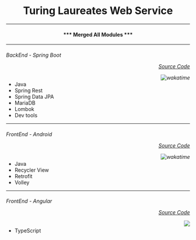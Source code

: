 <h1 align="center"> <b>Turing Laureates Web Service </b></h1>

<hr>

<h4 align="center">*** Merged All Modules *** </h4>

<hr>

###### BackEnd - Spring Boot <p align="right"><a href="https://github.com/Er-JiteshSingh/TuringLaureatesService">Source Code</a></p>  <img align="right" src="https://wakatime.com/badge/github/Me-Jitesh/TuringAwardee.svg?style=for-the-badge" alt="wakatime"/>

- Java
- Spring Rest
- Spring Data JPA
- MariaDB
- Lombok
- Dev tools

<hr>

###### FrontEnd - Android <p align="right"><a href="https://github.com/Er-JiteshSingh/TuringLaureatesAndroid">Source Code</a></p>  <img align="right" src="https://wakatime.com/badge/github/Me-Jitesh/TuringLaureate.svg?style=social" alt="wakatime"/>

- Java
- Recycler View
- Retrofit
- Volley

<hr>

###### FrontEnd - Angular <p align="right"><a href="https://github.com/Er-JiteshSingh/TuringLaureatesWebpage" align="right">Source Code</a></p> <img align="right" src="https://wakatime.com/badge/user/3c1dc126-af1b-434f-a59f-8cb202e218eb/project/000c7d26-5028-4940-b154-2f023c361047.svg?style=flat-square"/>

- TypeScript
